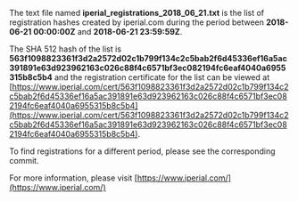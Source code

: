 The text file named **iperial_registrations_2018_06_21.txt** is the list of registration hashes created by iperial.com during the period between **2018-06-21 00:00:00Z** and **2018-06-21 23:59:59Z**.

The SHA 512 hash of the list is **563f1098823361f3d2a2572d02c1b799f134c2c5bab2f6d45336ef16a5ac391891e63d923962163c026c88f4c6571bf3ec082194fc6eaf4040a6955315b8c5b4** and the registration certificate for the list can be viewed at [https://www.iperial.com/cert/563f1098823361f3d2a2572d02c1b799f134c2c5bab2f6d45336ef16a5ac391891e63d923962163c026c88f4c6571bf3ec082194fc6eaf4040a6955315b8c5b4](https://www.iperial.com/cert/563f1098823361f3d2a2572d02c1b799f134c2c5bab2f6d45336ef16a5ac391891e63d923962163c026c88f4c6571bf3ec082194fc6eaf4040a6955315b8c5b4).

To find registrations for a different period, please see the corresponding commit.

For more information, please visit [https://www.iperial.com/](https://www.iperial.com/)
